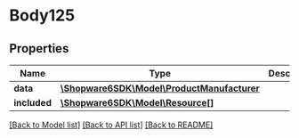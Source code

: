 # Body125

## Properties
Name | Type | Description | Notes
------------ | ------------- | ------------- | -------------
**data** | [**\Shopware6SDK\Model\ProductManufacturer**](ProductManufacturer.md) |  | [optional] 
**included** | [**\Shopware6SDK\Model\Resource[]**](Resource.md) |  | [optional] 

[[Back to Model list]](../../README.md#documentation-for-models) [[Back to API list]](../../README.md#documentation-for-api-endpoints) [[Back to README]](../../README.md)

